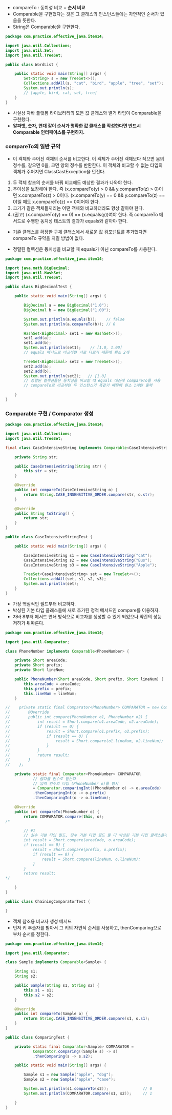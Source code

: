 - compareTo : 동치성 비교 + **순서 비교**
- Comparable을 구현했다는 것은 그 클래스의 인스턴스들에는 자연적인 순서가 있음을 뜻한다.
- String은 Comparable을 구현한다.

```java
package com.practice.effective_java.item14;

import java.util.Collections;
import java.util.Set;
import java.util.TreeSet;

public class WordList {

    public static void main(String[] args) {
        Set<String> s = new TreeSet<>();
        Collections.addAll(s, "cat", "bird", "apple", "tree", "set");
        System.out.println(s);
        // [apple, bird, cat, set, tree]
    }
}
```

- 사실상 자바 플랫폼 라이브러리의 모든 값 클래스와 열거 타입이 Comparable을 구현했다.
- **알파벳, 숫자, 연대 같이 순서가 명확한 값 클래스를 작성한다면 반드시 Comparable 인터페이스를 구현하자.**

### compareTo의 일반 규약

- 이 객체와 주어진 객체의 순서를 비교한다. 이 객체가 주어진 객체보다 작으면 음의 정수를, 같으면 0을, 크면 양의 정수를 반환한다. 이 객체와 비교할 수 없는 타입의 객체가 주어지면 ClassCastException을 던진다.
1. 두 객체 참조의 순서를 바꿔 비교해도 예상한 결과가 나와야 한다.
2. 추이성을 보장해야 한다. 즉 (x.compareTo(y) > 0 && y.compareTo(z) > 0)이면 x.compareTo(z) > 0이다.  (x.compareTo(y) == 0 && y.compareTo(z) == 0)일 때도 x.compareTo(z) == 0이어야 한다.
3. 크기가 같은 객체들끼리는 어떤 객체와 비교하더라도 항상 같아야 한다.
4. (권고) (x.compareTo(y) == 0) == (x.equals(y))여야 한다. 즉 compareTo 메서드로 수행한 동치성 테스트의 결과가 equals와 같아야 한다.
- 기존 클래스를 확장한 구체 클래스에서 새로운 값 컴포넌트를 추가했다면 compareTo 규약을 지킬 방법이 없다.

- 정렬된 컬렉션은 동치성을 비교할 때 equals가 아닌 compareTo를 사용한다.

```java
package com.practice.effective_java.item14;

import java.math.BigDecimal;
import java.util.HashSet;
import java.util.TreeSet;

public class BigDecimalTest {

    public static void main(String[] args) {

        BigDecimal a = new BigDecimal("1.0");
        BigDecimal b = new BigDecimal("1.00");

        System.out.println(a.equals(b));    // false
        System.out.println(a.compareTo(b)); // 0

        HashSet<BigDecimal> set1 = new HashSet<>();
        set1.add(a);
        set1.add(b);
        System.out.println(set1);    // [1.0, 1.00]
        // equals 메서드로 비교하면 서로 다르기 때문에 원소 2개

        TreeSet<BigDecimal> set2 = new TreeSet<>();
        set2.add(a);
        set2.add(b);
        System.out.println(set2);   // [1.0]
        // 정렬된 컬렉션들은 동치성을 비교할 떄 equals 대신에 compareTo를 사용
        // compareTo로 비교하면 두 인스턴스가 똑같기 때문에 원소 1개만 출력

    }
}
```

### Comparable 구현 / Comparator 생성

```java
package com.practice.effective_java.item14;

import java.util.Collections;
import java.util.TreeSet;

final class CaseIntensiveString implements Comparable<CaseIntensiveString> {

    private String str;

    public CaseIntensiveString(String str) {
        this.str = str;
    }

    @Override
    public int compareTo(CaseIntensiveString o) {
        return String.CASE_INSENSITIVE_ORDER.compare(str, o.str);
    }

    @Override
    public String toString() {
        return str;
    }
}

public class CaseIntensiveStringTest {

    public static void main(String[] args) {

        CaseIntensiveString s1 = new CaseIntensiveString("cat");
        CaseIntensiveString s2 = new CaseIntensiveString("Bus");
        CaseIntensiveString s3 = new CaseIntensiveString("Apple");

        TreeSet<CaseIntensiveString> set = new TreeSet<>();
        Collections.addAll(set, s1, s2, s3);
        System.out.println(set);
    }
}
```

- 가장 핵심적인 필드부터 비교하자.
- 박싱된 기본 타입 클래스들에 새로 추가된 정적 메서드인 compare를 이용하자.
- 자바 8부터 메서드 연쇄 방식으로 비교자를 생성할 수 있게 되었으나 약간의 성능 저하가 뒤따른다.

```java
package com.practice.effective_java.item14;

import java.util.Comparator;

class PhoneNumber implements Comparable<PhoneNumber> {

    private Short areaCode;
    private Short prefix;
    private Short lineNum;

    public PhoneNumber(Short areaCode, Short prefix, Short lineNum) {
        this.areaCode = areaCode;
        this.prefix = prefix;
        this.lineNum = lineNum;
    }

//    private static final Comparator<PhoneNumber> COMPARATOR = new Comparator<PhoneNumber>() {
//        @Override
//        public int compare(PhoneNumber o1, PhoneNumber o2) {
//            int result = Short.compare(o1.areaCode, o2.areaCode);
//            if (result == 0) {
//                result = Short.compare(o1.prefix, o2.prefix);
//                if (result == 0) {
//                    result = Short.compare(o1.lineNum, o2.lineNum);
//                }
//            }
//            return result;
//        }
//    };

    private static final Comparator<PhoneNumber> COMPARATOR
            // 람다를 인수로 받는다
            // 입력 인수의 타입 (PhoneNumber o)를 명시
            = Comparator.comparingInt((PhoneNumber o) -> o.areaCode)
            .thenComparingInt(o -> o.prefix)
            .thenComparingInt(o -> o.lineNum);

    @Override
    public int compareTo(PhoneNumber o) {
        return COMPARATOR.compare(this, o);
/*

        // #1
        // 실수 기본 타입 필드, 정수 기본 타입 필드 둘 다 박싱된 기본 타입 클래스들에 추가된 정적 메소드 활용해서 비교
        int result = Short.compare(areaCode, o.areaCode);
        if (result == 0) {
            result = Short.compare(prefix, o.prefix);
            if (result == 0) {
                result = Short.compare(lineNum, o.lineNum);
            }
        }
        return result;
*/

    }
}

public class ChainingComparatorTest {

}
```

- 객체 참조용 비교자 생성 메서드
- 먼저 키 추출자를 받아서 그 키의 자연적 순서를 사용하고, thenComparing으로 부차 순서를 정한다.

```java
package com.practice.effective_java.item14;

import java.util.Comparator;

class Sample implements Comparable<Sample> {

    String s1;
    String s2;

    public Sample(String s1, String s2) {
        this.s1 = s1;
        this.s2 = s2;
    }

    @Override
    public int compareTo(Sample o) {
        return String.CASE_INSENSITIVE_ORDER.compare(s1, o.s1);
    }
}

public class ComparingTest {

    private static final Comparator<Sample> COMPARATOR =
            Comparator.comparing((Sample s) -> s)
            .thenComparing(s -> s.s2);

    public static void main(String[] args) {

        Sample s1 = new Sample("apple", "dog");
        Sample s2 = new Sample("apple", "case");

        System.out.println(s1.compareTo(s2));               // 0
        System.out.println(COMPARATOR.compare(s1, s2));     // 1

    }
}
```
